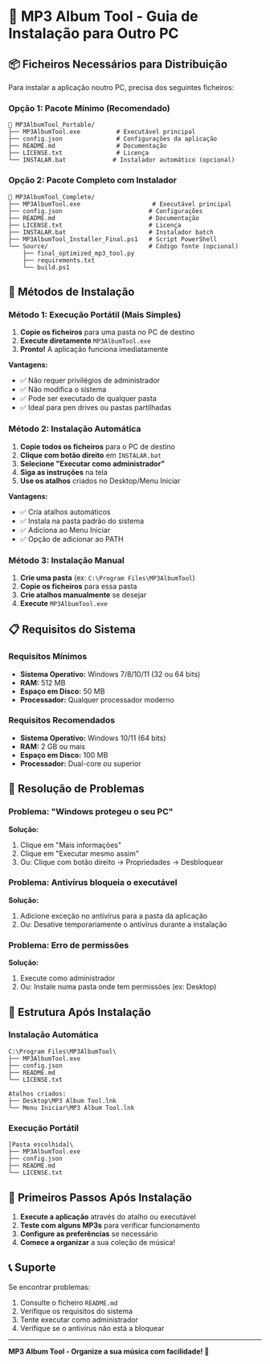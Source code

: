 # 🎵 MP3 Album Tool - Guia de Instalação para Outro PC

## 📦 Ficheiros Necessários para Distribuição

Para instalar a aplicação noutro PC, precisa dos seguintes ficheiros:

### Opção 1: Pacote Mínimo (Recomendado)
```
📁 MP3AlbumTool_Portable/
├── MP3AlbumTool.exe          # Executável principal
├── config.json               # Configurações da aplicação
├── README.md                 # Documentação
├── LICENSE.txt               # Licença
└── INSTALAR.bat             # Instalador automático (opcional)
```

### Opção 2: Pacote Completo com Instalador
```
📁 MP3AlbumTool_Complete/
├── MP3AlbumTool.exe                    # Executável principal
├── config.json                        # Configurações
├── README.md                          # Documentação
├── LICENSE.txt                        # Licença
├── INSTALAR.bat                       # Instalador batch
├── MP3AlbumTool_Installer_Final.ps1   # Script PowerShell
└── Source/                            # Código fonte (opcional)
    ├── final_optimized_mp3_tool.py
    ├── requirements.txt
    └── build.ps1
```

## 🚀 Métodos de Instalação

### Método 1: Execução Portátil (Mais Simples)
1. **Copie os ficheiros** para uma pasta no PC de destino
2. **Execute diretamente** `MP3AlbumTool.exe`
3. **Pronto!** A aplicação funciona imediatamente

**Vantagens:**
- ✅ Não requer privilégios de administrador
- ✅ Não modifica o sistema
- ✅ Pode ser executado de qualquer pasta
- ✅ Ideal para pen drives ou pastas partilhadas

### Método 2: Instalação Automática
1. **Copie todos os ficheiros** para o PC de destino
2. **Clique com botão direito** em `INSTALAR.bat`
3. **Selecione "Executar como administrador"**
4. **Siga as instruções** na tela
5. **Use os atalhos** criados no Desktop/Menu Iniciar

**Vantagens:**
- ✅ Cria atalhos automáticos
- ✅ Instala na pasta padrão do sistema
- ✅ Adiciona ao Menu Iniciar
- ✅ Opção de adicionar ao PATH

### Método 3: Instalação Manual
1. **Crie uma pasta** (ex: `C:\Program Files\MP3AlbumTool`)
2. **Copie os ficheiros** para essa pasta
3. **Crie atalhos manualmente** se desejar
4. **Execute** `MP3AlbumTool.exe`

## 📋 Requisitos do Sistema

### Requisitos Mínimos
- **Sistema Operativo:** Windows 7/8/10/11 (32 ou 64 bits)
- **RAM:** 512 MB
- **Espaço em Disco:** 50 MB
- **Processador:** Qualquer processador moderno

### Requisitos Recomendados
- **Sistema Operativo:** Windows 10/11 (64 bits)
- **RAM:** 2 GB ou mais
- **Espaço em Disco:** 100 MB
- **Processador:** Dual-core ou superior

## 🔧 Resolução de Problemas

### Problema: "Windows protegeu o seu PC"
**Solução:**
1. Clique em "Mais informações"
2. Clique em "Executar mesmo assim"
3. Ou: Clique com botão direito → Propriedades → Desbloquear

### Problema: Antivírus bloqueia o executável
**Solução:**
1. Adicione exceção no antivírus para a pasta da aplicação
2. Ou: Desative temporariamente o antivírus durante a instalação

### Problema: Erro de permissões
**Solução:**
1. Execute como administrador
2. Ou: Instale numa pasta onde tem permissões (ex: Desktop)

## 📁 Estrutura Após Instalação

### Instalação Automática
```
C:\Program Files\MP3AlbumTool\
├── MP3AlbumTool.exe
├── config.json
├── README.md
└── LICENSE.txt

Atalhos criados:
├── Desktop\MP3 Album Tool.lnk
└── Menu Iniciar\MP3 Album Tool.lnk
```

### Execução Portátil
```
[Pasta escolhida]\
├── MP3AlbumTool.exe
├── config.json
├── README.md
└── LICENSE.txt
```

## 🎯 Primeiros Passos Após Instalação

1. **Execute a aplicação** através do atalho ou executável
2. **Teste com alguns MP3s** para verificar funcionamento
3. **Configure as preferências** se necessário
4. **Comece a organizar** a sua coleção de música!

## 📞 Suporte

Se encontrar problemas:
1. Consulte o ficheiro `README.md`
2. Verifique os requisitos do sistema
3. Tente executar como administrador
4. Verifique se o antivírus não está a bloquear

---
**MP3 Album Tool - Organize a sua música com facilidade! 🎵**